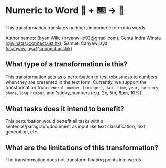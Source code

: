 # Numeric to Word 🦎  + ⌨️ → 🐍
This transformation translates numbers in numeric form into words.

Author names: Bryan Wilie (bryanwilie92@gmail.com), Genta Indra Winata (giwinata@connect.ust.hk), Samuel Cahyawijaya (scahyawijaya@connect.ust.hk)

## What type of a transformation is this?
This transformation acts as a perturbation to test robustness to numbers when they are presented in the text form. Currently, we support the transformation from `general number (integer)`, `date`, `time`, `year`, `currency`, `phone`, `long number`, and 'sticky_numbers (e.g. 2x, 5th, 8pm, 10%)'.

## What tasks does it intend to benefit?
This perturbation would benefit all tasks with a sentence/paragraph/document as input like text classification, text generation, etc.

## What are the limitations of this transformation?
The transformation does not transform floating points into words.
